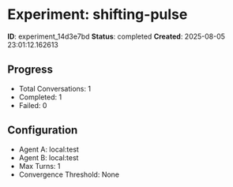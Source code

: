 # Experiment: shifting-pulse

**ID**: experiment_14d3e7bd
**Status**: completed
**Created**: 2025-08-05 23:01:12.162613

## Progress

- Total Conversations: 1
- Completed: 1
- Failed: 0

## Configuration

- Agent A: local:test
- Agent B: local:test
- Max Turns: 1
- Convergence Threshold: None
